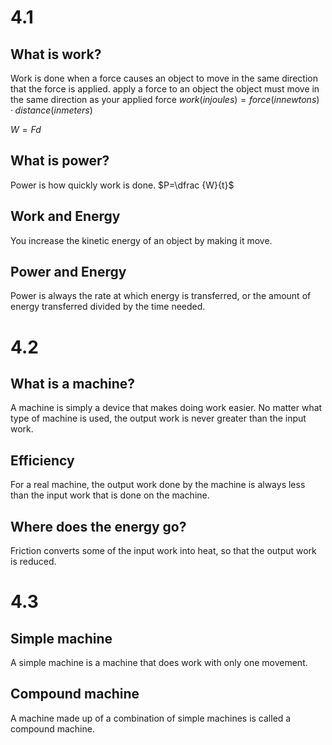 # 4.1
## What is work?
Work is done when a force causes an object to move in the same
direction that the force is applied.
apply a force to an object the object must move in the same direction as your applied force
$work (in joules) = force (in newtons) · distance (in meters)$

$W = Fd$

## What is power?
Power is how quickly work is done.
$P=\dfrac {W}{t}$
## Work and Energy
You increase the kinetic energy of an object by making it move.
## Power and Energy
Power is always the rate at which energy is transferred, or the amount of energy transferred divided by the time needed.

# 4.2
## What is a machine?
A machine is simply a device that makes doing work easier.
No matter what type of machine is used, the output work is never greater than the input work.
## Efficiency
For a real machine, the output work done by the machine is always less than the input work that is done on the machine.
## Where does the energy go?
Friction converts some of the input work into heat, so that the output work is reduced.

# 4.3
## Simple machine
A simple machine is a machine that does work with only one movement.
## Compound machine
A machine made up of a combination of simple machines is called a compound machine.

 